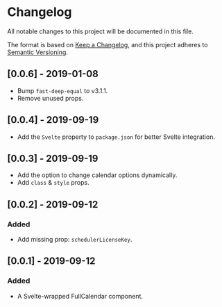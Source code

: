 # Changelog

All notable changes to this project will be documented in this file.

The format is based on [Keep a Changelog](https://keepachangelog.com/en/1.0.0/),
and this project adheres to [Semantic Versioning](https://semver.org/spec/v2.0.0.html).

## [0.0.6] - 2019-01-08

-   Bump `fast-deep-equal` to v3.1.1.
-   Remove unused props.

## [0.0.4] - 2019-09-19

-   Add the `Svelte` property to `package.json` for better Svelte integration.

## [0.0.3] - 2019-09-19

-   Add the option to change calendar options dynamically.
-   Add `class` & `style` props.

## [0.0.2] - 2019-09-12

### Added

-   Add missing prop: `schedulerLicenseKey`.

## [0.0.1] - 2019-09-12

### Added

-   A Svelte-wrapped FullCalendar component.
